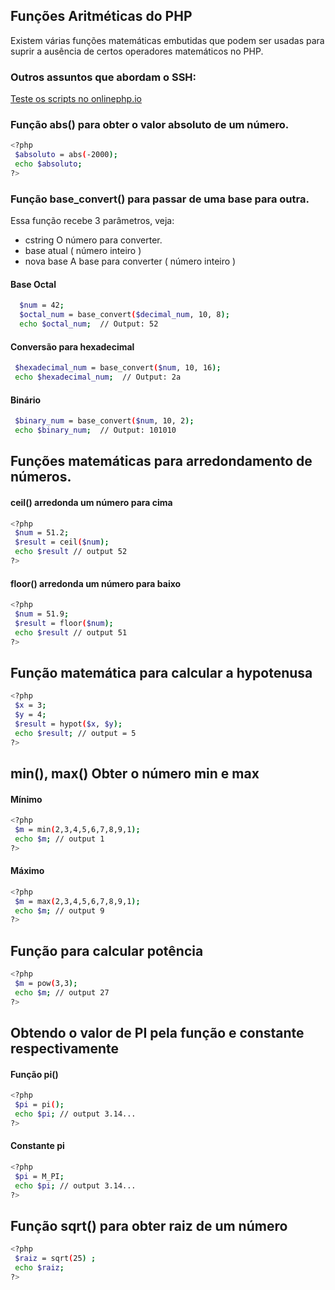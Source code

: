 ## Funções Aritméticas do PHP 

Existem várias funções matemáticas embutidas que podem ser usadas para suprir a ausência de certos operadores matemáticos no PHP.

### Outros assuntos que abordam o SSH: 
[Teste os scripts no onlinephp.io](https://onlinephp.io/)

### Função abs() para obter o valor absoluto de um número.

```bash
<?php
 $absoluto = abs(-2000);
 echo $absoluto;
?>
```
### Função base_convert() para passar de uma base para outra.

Essa função recebe 3 parâmetros, veja:
- cstring	O número para converter.
- base	atual ( número inteiro ) 
- nova base	A base para converter ( número inteiro ) 

#### Base Octal 
```bash
  $num = 42;
  $octal_num = base_convert($decimal_num, 10, 8);
  echo $octal_num;  // Output: 52
```
#### Conversão para hexadecimal

```bash
 $hexadecimal_num = base_convert($num, 10, 16);
 echo $hexadecimal_num;  // Output: 2a
```
#### Binário

```bash
 $binary_num = base_convert($num, 10, 2); 
 echo $binary_num;  // Output: 101010
```

## Funções matemáticas para arredondamento de números.

#### ceil() arredonda um número para cima 
```bash
<?php
 $num = 51.2;
 $result = ceil($num);
 echo $result // output 52 
?>
```
#### floor() arredonda um número para baixo
```bash
<?php
 $num = 51.9;
 $result = floor($num);
 echo $result // output 51 
?>
```

## Função matemática para calcular a hypotenusa 
```bash
<?php
 $x = 3;
 $y = 4;
 $result = hypot($x, $y);
 echo $result; // output = 5 
?>
```
## min(), max()  Obter o número min e max
#### Mínimo
```bash
<?php 
 $m = min(2,3,4,5,6,7,8,9,1);
 echo $m; // output 1 
?>
```
#### Máximo
```bash
<?php 
 $m = max(2,3,4,5,6,7,8,9,1);
 echo $m; // output 9 
?>
```

## Função para calcular potência
```bash
<?php
 $m = pow(3,3);
 echo $m; // output 27 
?>
```

## Obtendo o valor de PI pela função e constante respectivamente
#### Função pi()
```bash
<?php
 $pi = pi();
 echo $pi; // output 3.14...
?>
```
#### Constante pi 
```bash
<?php
 $pi = M_PI;
 echo $pi; // output 3.14...
?>
```

## Função sqrt() para obter raiz de um número 
```bash
<?php
 $raiz = sqrt(25) ;
 echo $raiz;
?>
```
